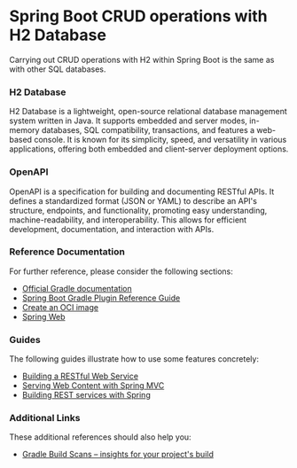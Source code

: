 # Spring Boot CRUD operations with H2 Database 
Carrying out CRUD operations with H2 within Spring Boot is the same as with other SQL databases.

### H2 Database
H2 Database is a lightweight, open-source relational database management system written in Java. It supports embedded and server modes, in-memory databases, SQL compatibility, transactions, and features a web-based console. It is known for its simplicity, speed, and versatility in various applications, offering both embedded and client-server deployment options.

### OpenAPI
OpenAPI is a specification for building and documenting RESTful APIs. It defines a standardized format (JSON or YAML) to describe an API's structure, endpoints, and functionality, promoting easy understanding, machine-readability, and interoperability. This allows for efficient development, documentation, and interaction with APIs.

### Reference Documentation
For further reference, please consider the following sections:

* [Official Gradle documentation](https://docs.gradle.org)
* [Spring Boot Gradle Plugin Reference Guide](https://docs.spring.io/spring-boot/docs/3.2.3/gradle-plugin/reference/html/)
* [Create an OCI image](https://docs.spring.io/spring-boot/docs/3.2.3/gradle-plugin/reference/html/#build-image)
* [Spring Web](https://docs.spring.io/spring-boot/docs/3.2.3/reference/htmlsingle/index.html#web)

### Guides
The following guides illustrate how to use some features concretely:

* [Building a RESTful Web Service](https://spring.io/guides/gs/rest-service/)
* [Serving Web Content with Spring MVC](https://spring.io/guides/gs/serving-web-content/)
* [Building REST services with Spring](https://spring.io/guides/tutorials/rest/)

### Additional Links
These additional references should also help you:

* [Gradle Build Scans – insights for your project's build](https://scans.gradle.com#gradle)


